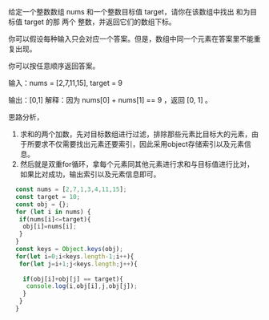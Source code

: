 给定一个整数数组 nums 和一个整数目标值 target，请你在该数组中找出 和为目标值 target  的那 两个 整数，并返回它们的数组下标。

你可以假设每种输入只会对应一个答案。但是，数组中同一个元素在答案里不能重复出现。

你可以按任意顺序返回答案。

输入：nums = [2,7,11,15], target = 9


输出：[0,1]
解释：因为 nums[0] + nums[1] == 9 ，返回 [0, 1] 。


思路分析，
1. 求和的两个加数，先对目标数组进行过滤，排除那些元素比目标大的元素，由于所要求不仅需要找出元素还要索引，因此采用object存储索引以及元素信息。
2. 然后就是双重for循环，拿每个元素同其他元素进行求和与目标值进行比对，如果比对成功，输出索引以及元素信息即可。

```js
  const nums = [2,7,1,3,4,11,15];
  const target = 10;
  const obj = {};
  for (let i in nums) {
   if(nums[i]<=target){
    obj[i]=nums[i];
   }
  }
  const keys = Object.keys(obj);
  for(let i=0;i<keys.length-1;i++){
   for(let j=i+1;j<keys.length;j++){
    
    if(obj[i]+obj[j] == target){
     console.log(i,obj[i],j,obj[j]);
    }
   }
  }
```
